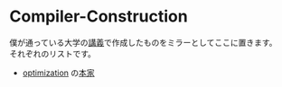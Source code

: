 # Compiler-Construction
僕が通っている大学の[講義](http://www.ie.u-ryukyu.ac.jp/~kono/lecture/compiler/)で作成したものをミラーとしてここに置きます。  
それぞれのリストです。
  
- [optimization](https://github.com/Code-Hex/compiler-construction/tree/master/optimization) の[本家](http://www.ie.u-ryukyu.ac.jp/hg/y14/index.cgi/home/hg/y14/e145713/compiler/ex5.3/)
